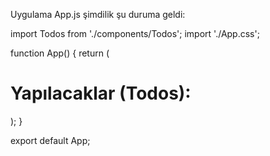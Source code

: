 Uygulama App.js şimdilik şu duruma geldi:


import Todos from './components/Todos';
import './App.css';

function App() {
  return (
    <div className="App">
      <h1>Yapılacaklar (Todos):</h1>
      <Todos />
    </div>
  );
}

export default App;
